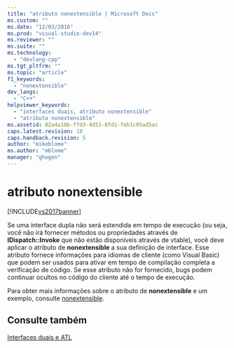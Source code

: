 ```yaml
---
title: "atributo nonextensible | Microsoft Docs"
ms.custom: ""
ms.date: "12/03/2016"
ms.prod: "visual-studio-dev14"
ms.reviewer: ""
ms.suite: ""
ms.technology: 
  - "devlang-cpp"
ms.tgt_pltfrm: ""
ms.topic: "article"
f1_keywords: 
  - "nonextensible"
dev_langs: 
  - "C++"
helpviewer_keywords: 
  - "interfaces duais, atributo nonextensible"
  - "atributo nonextensible"
ms.assetid: 02a4a18b-ffd3-4d53-8fd1-feb1c05ad5ac
caps.latest.revision: 10
caps.handback.revision: 5
author: "mikeblome"
ms.author: "mblome"
manager: "ghogen"
---
```

# atributo nonextensible
[!INCLUDE[vs2017banner](../assembler/inline/includes/vs2017banner.md)]

Se uma interface dupla não será estendida em tempo de execução \(ou seja, você não irá fornecer métodos ou propriedades através de **IDispatch::Invoke** que não estão disponíveis através de vtable\), você deve aplicar o atributo de **nonextensible** a sua definição de interface.  Esse atributo fornece informações para idiomas de cliente \(como Visual Basic\) que podem ser usados para ativar em tempo de compilação completa a verificação de código.  Se esse atributo não for fornecido, bugs podem continuar ocultos no código do cliente até o tempo de execução.  
  
 Para obter mais informações sobre o atributo de **nonextensible** e um exemplo, consulte [nonextensible](../Topic/nonextensible.md).  
  
## Consulte também  
 [Interfaces duais e ATL](../atl/dual-interfaces-and-atl.md)